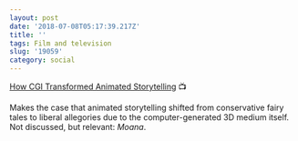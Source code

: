 ```yaml
---
layout: post
date: '2018-07-08T05:17:39.217Z'
title: ''
tags: Film and television
slug: '19059'
category: social
---
```

[How CGI Transformed Animated Storytelling](https://www.youtube.com/watch?v=guQzTr1YK40) 📺

Makes the case that animated storytelling shifted from conservative fairy tales to liberal allegories due to the computer-generated 3D medium itself. Not discussed, but relevant: *Moana*.
